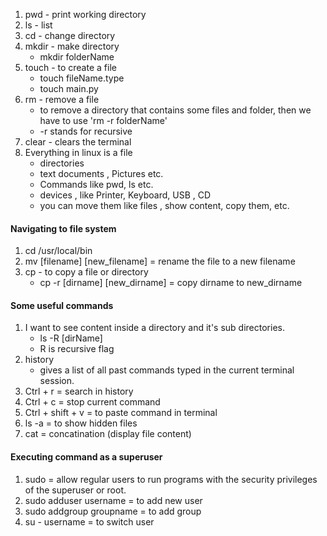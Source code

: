 1. pwd - print working directory
2. ls - list
3. cd - change directory
4. mkdir - make directory
    * mkdir folderName
5. touch - to create a file
    * touch fileName.type
    * touch main.py
6. rm - remove a file
    * to remove a directory that contains some files and folder, then we have to use 'rm -r folderName'
    * -r stands for recursive
7. clear - clears the terminal
8. Everything in linux is a file
    - directories
    - text documents , Pictures etc.
    - Commands like pwd, ls etc.
    - devices , like Printer, Keyboard, USB , CD
    - you can move them like files , show content, copy them, etc.


#### Navigating to file system

1. cd /usr/local/bin
2. mv [filename] [new_filename] = rename the file to a new filename
3. cp - to copy a file or directory
    * cp -r [dirname] [new_dirname] = copy dirname to new_dirname

#### Some useful commands

1. I want to see content inside a directory and it's sub directories.
    * ls -R [dirName] 
    * R is recursive flag
2. history
    * gives a list of all past commands typed in the current terminal session.
3. Ctrl + r = search in history
4. Ctrl + c = stop current command
5. Ctrl + shift + v = to paste command in terminal
6. ls -a = to show hidden files
7. cat = concatination (display file content)

#### Executing command as a superuser

1. sudo = allow regular users to run programs with the security privileges of the superuser or root.
2. sudo adduser username = to add new user
3. sudo addgroup groupname = to add group
4. su - username = to switch user